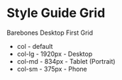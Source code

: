 # Style Guide Grid

Barebones Desktop First Grid

- col - default
- col-lg - 1920px - Desktop
- col-md - 834px - Tablet (Portrait)
- col-sm - 375px - Phone
